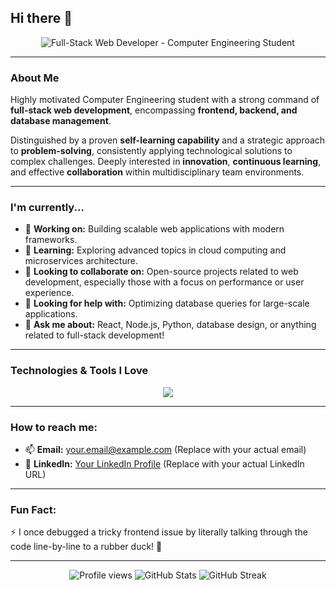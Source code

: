 ## Hi there 👋

<p align="center">
  <img src="https://raw.githubusercontent.com/alkagam/alkagam/main/profile-header.svg" alt="Full-Stack Web Developer - Computer Engineering Student">
</p>

---

### About Me

Highly motivated Computer Engineering student with a strong command of **full-stack web development**, encompassing **frontend, backend, and database management**.

Distinguished by a proven **self-learning capability** and a strategic approach to **problem-solving**, consistently applying technological solutions to complex challenges. Deeply interested in **innovation**, **continuous learning**, and effective **collaboration** within multidisciplinary team environments.

---

### I'm currently...

- 🔭 **Working on:** Building scalable web applications with modern frameworks.
- 🌱 **Learning:** Exploring advanced topics in cloud computing and microservices architecture.
- 👯 **Looking to collaborate on:** Open-source projects related to web development, especially those with a focus on performance or user experience.
- 🤔 **Looking for help with:** Optimizing database queries for large-scale applications.
- 💬 **Ask me about:** React, Node.js, Python, database design, or anything related to full-stack development!

---

### Technologies & Tools I Love

<p align="center">
  <a href="https://skillicons.dev">
    <img src="https://skillicons.dev/icons?i=html,css,js,react,nextjs,tailwind,nodejs,express,python,django,flask,mongodb,postgresql,mysql,docker,git,github,vscode,aws,gcp" />
  </a>
</p>

---

### How to reach me:

- 📫 **Email:** your.email@example.com (Replace with your actual email)
- 💼 **LinkedIn:** [Your LinkedIn Profile](https://www.linkedin.com/in/yourprofile) (Replace with your actual LinkedIn URL)

---

### Fun Fact:

⚡ I once debugged a tricky frontend issue by literally talking through the code line-by-line to a rubber duck! 🦆

---

<p align="center">
  <img src="https://komarev.com/ghpvc/?username=alkagam&color=blue" alt="Profile views">
  <img src="https://github-readme-stats.vercel.app/api?username=alkagam&show_icons=true&theme=radical" alt="GitHub Stats">
  <img src="https://github-readme-streak-stats.herokuapp.com/?user=alkagam&theme=radical" alt="GitHub Streak">
</p>

